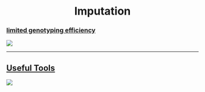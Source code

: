 # <center>Imputation</center>

### [limited genotyping efficiency](https://sci-hub.tf/10.1055/s-0036-1585406)

![](F:\gwas_overview\figs\1604586298985.png)





-------------

## [Useful Tools](http://www.csbio.unc.edu/mcmillan/Media/BrowningNatureRev2013.pdf)

![](F:\gwas_overview\figs\1561972126054.png)